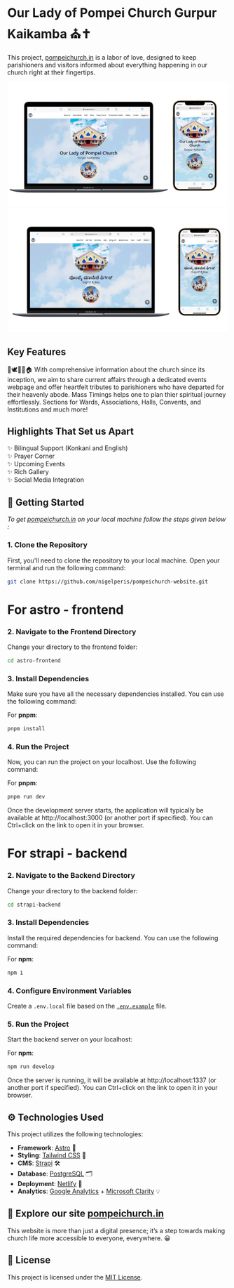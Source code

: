 # Our Lady of Pompei Church Gurpur Kaikamba ⛪✝️

 This project, [pompeichurch.in](https://pompeichurch.in/) is a labor of love, designed to keep parishioners and visitors informed about everything happening in our church right at their fingertips.

 ![prototype](astro-frontend/public/prototype.png)
 ![prototype Konkani](astro-frontend/public/prototype-kok.png)

## Key Features

🙌🕊️📅⏰🏠 With comprehensive information about the church since its inception, we aim to share current affairs through a dedicated events webpage and offer heartfelt tributes to parishioners who have departed for their heavenly abode. Mass Timings helps one to plan thier spiritual journey effortlessly. Sections for Wards, Associations, Halls, Convents, and Institutions and much more!

## Highlights That Set us Apart

✨ Bilingual Support (Konkani and English)<br>
✨ Prayer Corner <br>
✨ Upcoming Events <br>
✨ Rich Gallery <br>
✨ Social Media Integration <br>


## 🚀 Getting Started

<i>To get [pompeichurch.in](https://pompeichurch.in/) on your local machine follow the steps given below :</i>

### 1. Clone the Repository

First, you'll need to clone the repository to your local machine. Open your terminal and run the following command:

```bash
git clone https://github.com/nigelperis/pompeichurch-website.git
```
# For astro - frontend

### 2. Navigate to the Frontend Directory

Change your directory to the frontend folder:

```bash
cd astro-frontend
```

### 3. Install Dependencies

Make sure you have all the necessary dependencies installed. You can use the following command:

For **pnpm**:

```bash
pnpm install
```

### 4. Run the Project

Now, you can run the project on your localhost. Use the following command:

For **pnpm**:

```bash
pnpm run dev
```
Once the development server starts, the application will typically be available at http://localhost:3000 (or another port if specified). You can Ctrl+click on the link to open it in your browser.

# For strapi - backend

### 2. Navigate to the Backend Directory

Change your directory to the backend folder:

```bash
cd strapi-backend
```

### 3. Install Dependencies

Install the required dependencies for backend.  You can use the following command:

For **npm**:

```bash
npm i
```

### 4. Configure Environment Variables

Create a `.env.local` file based on the [`.env.example`](strapi-backend/.env.example) file.

### 5. Run the Project

Start the backend server on your localhost:

For **npm**:

```bash
npm run develop
```

Once the server is running, it will be available at http://localhost:1337 (or another port if specified). You can Ctrl+click on the link to open it in your browser.


## ⚙️ Technologies Used

This project utilizes the following technologies:

- **Framework**: [Astro](https://astro.build/) 🌟
- **Styling**: [Tailwind CSS](https://tailwindcss.com/) 🎨
- **CMS**: [Strapi](https://strapi.io/) 🛠️
- **Database**: [PostgreSQL](https://www.postgresql.org/) 🗂️
- **Deployment**: [Netlify](https://www.netlify.com/) 🚀
- **Analytics**: [Google Analytics](https://developers.google.com/analytics) + [Microsoft Clarity](https://clarity.microsoft.com/) 💡

## 👀 Explore our site [pompeichurch.in](https://pompeichurch.in/)

This website is more than just a digital presence; it’s a step towards making church life more accessible to everyone, everywhere. 😀


## 📜 License
This project is licensed under the [MIT License](LICENSE).

